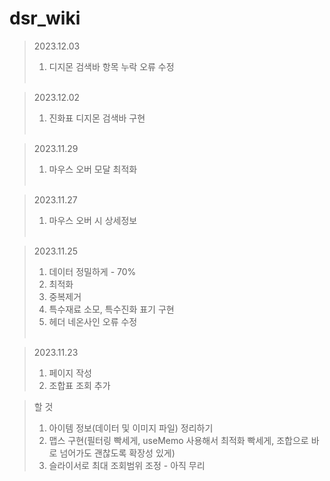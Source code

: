 # dsr_wiki

> 2023.12.03
> 1. 디지몬 검색바 항목 누락 오류 수정<br><br>

> 2023.12.02
> 1. 진화표 디지몬 검색바 구현<br><br>

> 2023.11.29
> 1. 마우스 오버 모달 최적화<br><br>

> 2023.11.27
> 1. 마우스 오버 시 상세정보<br><br>

> 2023.11.25
> 1. 데이터 정밀하게 - 70%
> 2. 최적화
> 3. 중복제거
> 4. 특수재료 소모, 특수진화 표기 구현
> 5. 헤더 네온사인 오류 수정<br><br>

> 2023.11.23
> 1. 페이지 작성
> 2. 조합표 조회 추가<br>

> 할 것
> 1. 아이템 정보(데이터 및 이미지 파일) 정리하기
> 2. 맵스 구현(필터링 빡세게, useMemo 사용해서 최적화 빡세게, 조합으로 바로 넘어가도 괜찮도록 확장성 있게)
> 3. 슬라이서로 최대 조회범위 조정 - 아직 무리<br>
